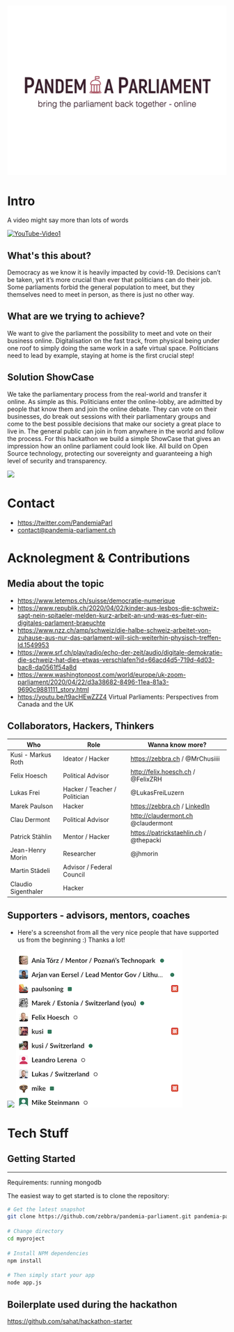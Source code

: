 ![](public/assets/pandemia_logo.png)

# Intro

A video might say more than lots of words

[![YouTube-Video1](http://i3.ytimg.com/vi/wD1mOIx3DaE/hqdefault.jpg)](https://www.youtube.com/watch?v=wD1mOIx3DaE&)

## What's this about?

Democracy as we know it is heavily impacted by covid-19. Decisions can’t be taken, yet it’s more crucial than ever that politicians can do their job. Some parliaments forbid the general population to meet, but they themselves need to meet in person, as there is just no other way.


## What are we trying to achieve?
We want to give the parliament the possibility to meet and vote on their business online. Digitalisation on the fast track, from physical being under one roof to simply doing the same work in a safe virtual space. Politicians need to lead by example, staying at home is the first crucial step!

## Solution ShowCase

We take the parliamentary process from the real-world and transfer it online. As simple as this. Politicians enter the online-lobby, are admitted by people that know them and join the online debate. They can vote on their businesses, do break out sessions with their parliamentary groups and come to the best possible decisions that make our society a great place to live in.
The general public can join in from anywhere in the world and follow the process.
For this hackathon we build a simple ShowCase that gives an impression how an online parliament could look like. All build on Open Source technology, protecting our sovereignty and guaranteeing a high level of security and transparency.

![](public/assets/screenshot2.png)

# Contact

* https://twitter.com/PandemiaParl
* contact@pandemia-parliament.ch

# Acknolegment & Contributions


## Media about the topic

* https://www.letemps.ch/suisse/democratie-numerique
* https://www.republik.ch/2020/04/02/kinder-aus-lesbos-die-schweiz-sagt-nein-spitaeler-melden-kurz-arbeit-an-und-was-es-fuer-ein-digitales-parlament-braeuchte
* https://www.nzz.ch/amp/schweiz/die-halbe-schweiz-arbeitet-von-zuhause-aus-nur-das-parlament-will-sich-weiterhin-physisch-treffen-ld.1549953
* https://www.srf.ch/play/radio/echo-der-zeit/audio/digitale-demokratie-die-schweiz-hat-dies-etwas-verschlafen?id=66acd4d5-719d-4d03-bac8-da0561f54a8d
* https://www.washingtonpost.com/world/europe/uk-zoom-parliament/2020/04/22/d3a38682-8496-11ea-81a3-9690c9881111_story.html
* https://youtu.be/t9acHEwZZZ4 Virtual Parliaments: Perspectives from Canada and the UK

## Collaborators, Hackers, Thinkers

| Who | Role | Wanna know more? |
|---------------------|---------------------------|------------------------------------|
| Kusi - Markus Roth | Ideator / Hacker | https://zebbra.ch / @MrChusiiii |
| Felix Hoesch | Political Advisor | http://felix.hoesch.ch / @FelixZRH |
| Lukas Frei | Hacker / Teacher / Politician | @LukasFreiLuzern |
| Marek Paulson | Hacker | https://zebbra.ch / [LinkedIn](https://www.linkedin.com/in/marekpaulson/)|
| Clau Dermont | Political Advisor | http://claudermont.ch @claudermont |
| Patrick Stählin | Mentor / Hacker | https://patrickstaehlin.ch / @thepacki |
| Jean-Henry Morin | Researcher | @jhmorin |
| Martin Städeli | Advisor / Federal Council | |
| Claudio Sigenthaler | Hacker | |

## Supporters - advisors, mentors, coaches

* Here's a screenshot from all the very nice people that have supported us from the beginning :) Thanks a lot!

![](public/assets/supporters.png)
![](public/assets/supporters2.png)


# Tech Stuff

## Getting Started
---------------

Requirements: running mongodb

The easiest way to get started is to clone the repository:

```bash
# Get the latest snapshot
git clone https://github.com/zebbra/pandemia-parliament.git pandemia-parliament

# Change directory
cd myproject

# Install NPM dependencies
npm install

# Then simply start your app
node app.js
```

## Boilerplate used during the hackathon

https://github.com/sahat/hackathon-starter

